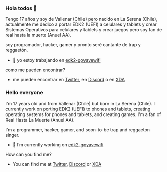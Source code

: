 ### Hola todos 👋

Tengo 17 años y soy de Vallenar (Chile) pero nacido en La Serena (Chile), actualmente me dedico a portar EDK2 (UEFI) a celulares y tablets y crear Sistemas Operativos para celulares y tablets y crear juegos pero soy fan de real hasta la muerte (Anuel AA).

soy programador, hacker, gamer y pronto seré cantante de trap y reggaetón.

- 🔭 yo estoy trabajando en [edk2-goyavewifi](https://github.com/vicenteicc2008/edk2-goyavewifi)

como me pueden encontrar?
 - me pueden encontrar en [Twitter](https://twitter.com/Vicente89114566), en [Discord](https://discord.gg/2qddUNgydg) o en [XDA](https://xdaforums.com/m/dodo-vi-c.9359473/)

### Hello everyone
I'm 17 years old and from Vallenar (Chile) but born in La Serena (Chile). I currently work on porting EDK2 (UEFI) to phones and tablets, creating operating systems for phones and tablets, and creating games. I'm a fan of Real Hasta La Muerte (Anuel AA).

I'm a programmer, hacker, gamer, and soon-to-be trap and reggaeton singer.
 - 🔭 I’m currently working on [edk2-goyavewifi](https://github.com/vicenteicc2008/edk2-goyavewifi)

How can you find me?
- You can find me at [Twitter](https://twitter.com/Vicente89114566), [Discord](https://discord.gg/2qddUNgydg) or [XDA](https://xdaforums.com/m/dodo-vi-c.9359473/)

<!--
**vicenteicc2008/vicenteicc2008** is a ✨ _special_ ✨ repository because its `README.md` (this file) appears on your GitHub profile.

Here are some ideas to get you started:

- 🔭 I’m currently working on ...
- 🌱 I’m currently learning ...
- 👯 I’m looking to collaborate on ...
- 🤔 I’m looking for help with ...
- 💬 Ask me about ...
- 📫 How to reach me: ...
- 😄 Pronouns: ...
- ⚡ Fun fact: ...
-->
